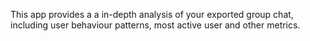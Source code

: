 This app provides a a in-depth analysis of your exported group chat, including user behaviour patterns, most active user and other metrics.

